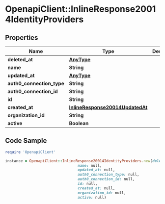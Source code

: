 # OpenapiClient::InlineResponse20014IdentityProviders

## Properties

Name | Type | Description | Notes
------------ | ------------- | ------------- | -------------
**deleted_at** | [**AnyType**](.md) |  | 
**name** | **String** |  | 
**updated_at** | [**AnyType**](.md) |  | 
**auth0_connection_type** | **String** |  | 
**auth0_connection_id** | **String** |  | 
**id** | **String** |  | 
**created_at** | [**InlineResponse20014UpdatedAt**](InlineResponse20014UpdatedAt.md) |  | 
**organization_id** | **String** |  | 
**active** | **Boolean** |  | 

## Code Sample

```ruby
require 'OpenapiClient'

instance = OpenapiClient::InlineResponse20014IdentityProviders.new(deleted_at: null,
                                 name: null,
                                 updated_at: null,
                                 auth0_connection_type: null,
                                 auth0_connection_id: null,
                                 id: null,
                                 created_at: null,
                                 organization_id: null,
                                 active: null)
```


